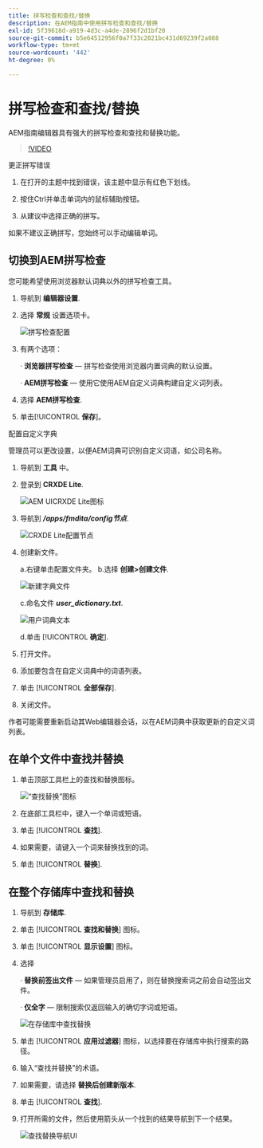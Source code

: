 ```yaml
---
title: 拼写检查和查找/替换
description: 在AEM指南中使用拼写检查和查找/替换
exl-id: 5f39618d-a919-4d3c-a4de-2896f2d1bf20
source-git-commit: b5e64512956f0a7f33c2021bc431d69239f2a088
workflow-type: tm+mt
source-wordcount: '442'
ht-degree: 0%

---
```


# 拼写检查和查找/替换

AEM指南编辑器具有强大的拼写检查和查找和替换功能。

>[!VIDEO](https://video.tv.adobe.com/v/342768)

更正拼写错误

1. 在打开的主题中找到错误，该主题中显示有红色下划线。

2. 按住Ctrl并单击单词内的鼠标辅助按钮。

3. 从建议中选择正确的拼写。

如果不建议正确拼写，您始终可以手动编辑单词。

## 切换到AEM拼写检查

您可能希望使用浏览器默认词典以外的拼写检查工具。

1. 导航到 **编辑器设置**.

2. 选择 **常规** 设置选项卡。

   ![拼写检查配置](images/lesson-11/configure-dictionary.png)

3. 有两个选项：

   · **浏览器拼写检查**  — 拼写检查使用浏览器内置词典的默认设置。

   · **AEM拼写检查**  — 使用它使用AEM自定义词典构建自定义词列表。

4. 选择 **AEM拼写检查**.

5. 单击&#x200B;[!UICONTROL **保存**]。

配置自定义字典

管理员可以更改设置，以便AEM词典可识别自定义词语，如公司名称。

1. 导航到 **工具** 中。

2. 登录到 **CRXDE Lite**.

   ![AEM UICRXDE Lite图标](images/lesson-11/crxde-lite.png)

3. 导航到 **_/apps/fmdita/config节点_**.

   ![CRXDE Lite配置节点](images/lesson-11/config-node.png)


4. 创建新文件。

   a.右键单击配置文件夹。
b.选择 **创建>创建文件**.

   ![新建字典文件](images/lesson-11/new-dictionary-file.png)


   c.命名文件 _**user_dictionary.txt**_.

   ![用户词典文本](images/lesson-11/user-dictionary.png)


   d.单击 [!UICONTROL **确定**].

5. 打开文件。

6. 添加要包含在自定义词典中的词语列表。

7. 单击 [!UICONTROL **全部保存**].

8. 关闭文件。

作者可能需要重新启动其Web编辑器会话，以在AEM词典中获取更新的自定义词列表。

## 在单个文件中查找并替换

1. 单击顶部工具栏上的查找和替换图标。

   ![“查找替换”图标](images/lesson-11/find-replace-icon.png)

2. 在底部工具栏中，键入一个单词或短语。

3. 单击 [!UICONTROL **查找**].

4. 如果需要，请键入一个词来替换找到的词。

5. 单击 [!UICONTROL **替换**].

## 在整个存储库中查找和替换

1. 导航到 **存储库**.

2. 单击 [!UICONTROL **查找和替换**] 图标。

3. 单击 [!UICONTROL **显示设置**] 图标。

4. 选择

   · **替换前签出文件**  — 如果管理员启用了，则在替换搜索词之前会自动签出文件。

   · **仅全字**  — 限制搜索仅返回输入的确切字词或短语。

   ![在存储库中查找替换](images/lesson-11/repository-find-replace.png)


5. 单击 [!UICONTROL **应用过滤器**] 图标，以选择要在存储库中执行搜索的路径。

6. 输入“查找并替换”的术语。

7. 如果需要，请选择 **替换后创建新版本**.

8. 单击 [!UICONTROL **查找**].

9. 打开所需的文件，然后使用箭头从一个找到的结果导航到下一个结果。

   ![查找替换导航UI](images/lesson-11/find-replace-navigation.png)
